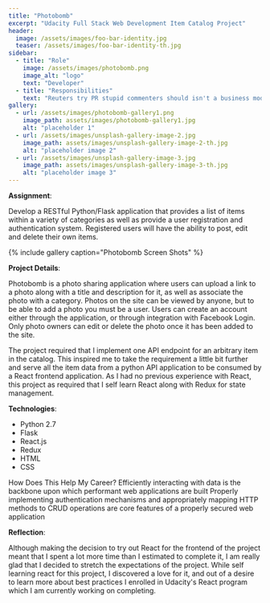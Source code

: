 ```yaml
---
title: "Photobomb"
excerpt: "Udacity Full Stack Web Development Item Catalog Project"
header:
  image: /assets/images/foo-bar-identity.jpg
  teaser: /assets/images/foo-bar-identity-th.jpg
sidebar:
  - title: "Role"
    image: /assets/images/photobomb.png
    image_alt: "logo"
    text: "Developer"
  - title: "Responsibilities"
    text: "Reuters try PR stupid commenters should isn't a business model"
gallery:
  - url: /assets/images/photobomb-gallery1.png
    image_path: assets/images/photobomb-gallery1.jpg
    alt: "placeholder 1"
  - url: /assets/images/unsplash-gallery-image-2.jpg
    image_path: assets/images/unsplash-gallery-image-2-th.jpg
    alt: "placeholder image 2"
  - url: /assets/images/unsplash-gallery-image-3.jpg
    image_path: assets/images/unsplash-gallery-image-3-th.jpg
    alt: "placeholder image 3"
---
```


**Assignment**:

Develop a RESTful Python/Flask application that provides a list of items within a variety of categories as well as provide a user registration and authentication system. Registered users will have the ability to post, edit and delete their own items.

{% include gallery caption="Photobomb Screen Shots" %}

**Project Details**:  

Photobomb is a photo sharing application where users can upload a link to a photo along with a title and description for it, as well as associate the photo with a category.  Photos on the site can be viewed by anyone, but to be able to add a photo you must be a user.  Users can create an account either through the application, or through integration with Facebook Login.  Only photo owners can edit or delete the photo once it has been added to the site.

The project required that I implement one API endpoint for an arbitrary item in the catalog.  This inspired me to take the requirement a little bit further and serve all the item data from a python API application to be consumed by a React frontend application.  As I had no previous experience with React, this project as required that I self learn React along with Redux for state management.

**Technologies**:

* Python 2.7
* Flask
* React.js
* Redux
* HTML
* CSS

How Does This Help My Career?
Efficiently interacting with data is the backbone upon which performant web applications are built
Properly implementing authentication mechanisms and appropriately mapping HTTP methods to CRUD operations are core features of a properly secured web application

**Reflection**:

Although making the decision to try out React for the frontend of the project meant that I spent a lot more time than I estimated to complete it, I am really glad that I decided to stretch the expectations of the project.   While self learning react for this project, I discovered a love for it, and out of a desire to learn more about best practices I enrolled in Udacity's React program which I am currently working on completing.
